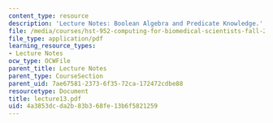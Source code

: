 ```yaml
---
content_type: resource
description: 'Lecture Notes: Boolean Algebra and Predicate Knowledge.'
file: /media/courses/hst-952-computing-for-biomedical-scientists-fall-2002/4a3853dcda2b83b368fe13b6f5821259_lecture13.pdf
file_type: application/pdf
learning_resource_types:
- Lecture Notes
ocw_type: OCWFile
parent_title: Lecture Notes
parent_type: CourseSection
parent_uid: 7ae67581-2373-6f35-72ca-172472cdbe88
resourcetype: Document
title: lecture13.pdf
uid: 4a3853dc-da2b-83b3-68fe-13b6f5821259
---
```

